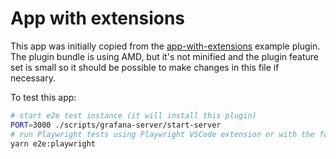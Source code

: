 # App with extensions

This app was initially copied from the [app-with-extensions](https://github.com/grafana/grafana-plugin-examples/tree/main/examples/app-with-extensions) example plugin. The plugin bundle is using AMD, but it's not minified and the plugin feature set is small so it should be possible to make changes in this file if necessary.

To test this app:

```sh
# start e2e test instance (it will install this plugin)
PORT=3000 ./scripts/grafana-server/start-server
# run Playwright tests using Playwright VSCode extension or with the following script
yarn e2e:playwright
```

